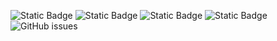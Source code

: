 ![Static Badge](https://img.shields.io/badge/blacklists-60-000000) ![Static Badge](https://img.shields.io/badge/blacklisted-2677676-cc0000) ![Static Badge](https://img.shields.io/badge/whitelisted-2245-00CC00) ![Static Badge](https://img.shields.io/badge/streaming_blacklist-28107-000000) ![GitHub issues](https://img.shields.io/github/issues/fabriziosalmi/blacklists)
